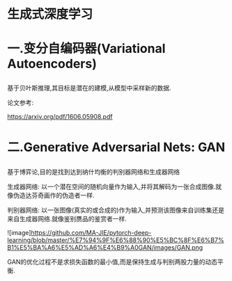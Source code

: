 生成式深度学习
=========
# 一.变分自编码器(Variational Autoencoders) <p>
基于贝叶斯推理,其目标是潜在的建模,从模型中采样新的数据.<p>

论文参考: <p>

https://arxiv.org/pdf/1606.05908.pdf

# 二.Generative Adversarial Nets: GAN <p>
基于博弈论,目的是找到达到纳什均衡的判别器网络和生成器网络 <p>

生成器网络: 以一个潜在空间的随机向量作为输入,并将其解码为一张合成图像.就像伪造达芬奇画作的伪造者一样. <p>

判别器网络: 以一张图像(真实的或合成的)作为输入,并预测该图像来自训练集还是来自生成器网络.就像鉴别赝品的鉴赏者一样. <p>

![image]https://github.com/MA-JIE/pytorch-deep-learning/blob/master/%E7%94%9F%E6%88%90%E5%BC%8F%E6%B7%B1%E5%BA%A6%E5%AD%A6%E4%B9%A0GAN/images/GAN.png

  GAN的优化过程不是求损失函数的最小值,而是保持生成与判别两股力量的动态平衡. <p>
